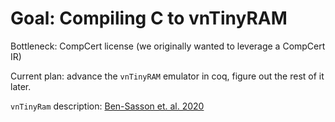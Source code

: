 # Goal: Compiling C to vnTinyRAM

Bottleneck: CompCert license (we originally wanted to leverage a CompCert IR)

Current plan: advance the `vnTinyRAM` emulator in coq, figure out the rest of it later. 

`vnTinyRam` description: [Ben-Sasson et. al. 2020](https://www.scipr-lab.org/doc/TinyRAM-spec-2.000.pdf)
